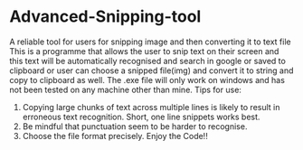 # Advanced-Snipping-tool
A reliable tool for users for snipping image and then converting it to text file 
This is a programme that allows the user to snip text on their screen and this text will be automatically recognised and search in google or saved to clipboard or user can choose a snipped file(img) and convert it to string and copy to clipboard as well.
The .exe file will only work on windows and has not been tested on any machine other than mine.
Tips for use:
1. Copying large chunks of text across multiple lines is likely to result in erroneous text recognition. Short, one line snippets works best.
2. Be mindful that punctuation seem to be harder to recognise.
3. Choose the file format precisely.
Enjoy the Code!!
